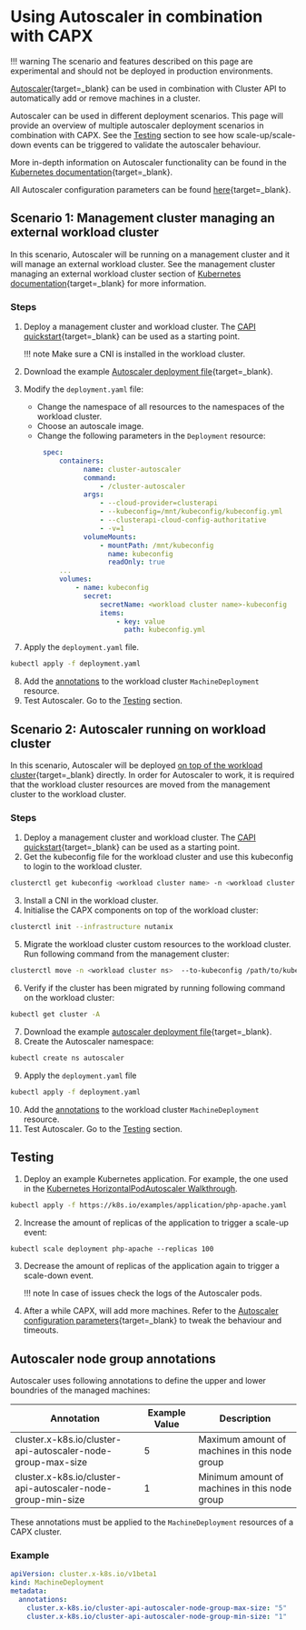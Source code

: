 # Using Autoscaler in combination with CAPX

!!! warning
        The scenario and features described on this page are experimental and should not be deployed in production environments.
        
[Autoscaler](https://github.com/kubernetes/autoscaler/blob/master/cluster-autoscaler/cloudprovider/clusterapi/README.md){target=_blank} can be used in combination with Cluster API to automatically add or remove machines in a cluster. 

Autoscaler can be used in different deployment scenarios. This page will provide an overview of multiple autoscaler deployment scenarios in combination with CAPX.
See the [Testing](#testing) section to see how scale-up/scale-down events can be triggered to validate the autoscaler behaviour.

More in-depth information on Autoscaler functionality can be found in the [Kubernetes documentation](https://github.com/kubernetes/autoscaler/blob/master/cluster-autoscaler/cloudprovider/clusterapi/README.md){target=_blank}.

All Autoscaler configuration parameters can be found [here](https://github.com/kubernetes/autoscaler/blob/master/cluster-autoscaler/FAQ.md#what-are-the-parameters-to-ca){target=_blank}.

## Scenario 1: Management cluster managing an external workload cluster
In this scenario, Autoscaler will be running on a management cluster and it will manage an external workload cluster. See the management cluster managing an external workload cluster section of [Kubernetes documentation](https://github.com/kubernetes/autoscaler/blob/master/cluster-autoscaler/cloudprovider/clusterapi/README.md#autoscaler-running-in-management-cluster-using-service-account-credentials-with-separate-workload-cluster){target=_blank} for more information.

### Steps
1. Deploy a management cluster and workload cluster. The [CAPI quickstart](https://cluster-api.sigs.k8s.io/user/quick-start.html){target=_blank} can be used as a starting point.

    !!! note
            Make sure a CNI is installed in the workload cluster.

4. Download the example [Autoscaler deployment file](https://github.com/kubernetes/autoscaler/blob/master/cluster-autoscaler/cloudprovider/clusterapi/examples/deployment.yaml){target=_blank}.
5. Modify the `deployment.yaml` file:
    - Change the namespace of all resources to the namespaces of the workload cluster.
    - Choose an autoscale image.
    - Change the following parameters in the `Deployment` resource:
```YAML
        spec:
            containers:
                  name: cluster-autoscaler
                  command:
                      - /cluster-autoscaler
                  args:
                      - --cloud-provider=clusterapi
                      - --kubeconfig=/mnt/kubeconfig/kubeconfig.yml
                      - --clusterapi-cloud-config-authoritative
                      - -v=1
                  volumeMounts:
                      - mountPath: /mnt/kubeconfig
                        name: kubeconfig
                        readOnly: true
            ...
            volumes:
                - name: kubeconfig
                  secret:
                      secretName: <workload cluster name>-kubeconfig
                      items:
                          - key: value
                            path: kubeconfig.yml
```
7. Apply the `deployment.yaml` file.
```bash
kubectl apply -f deployment.yaml
```
8. Add the [annotations](#autoscaler-node-group-annotations) to the workload cluster `MachineDeployment` resource.
9. Test Autoscaler. Go to the [Testing](#testing) section.

## Scenario 2: Autoscaler running on workload cluster
In this scenario, Autoscaler will be deployed [on top of the workload cluster](https://github.com/kubernetes/autoscaler/blob/master/cluster-autoscaler/cloudprovider/clusterapi/README.md#autoscaler-running-in-a-joined-cluster-using-service-account-credentials){target=_blank} directly. In order for Autoscaler to work, it is required that the workload cluster resources are moved from the management cluster to the workload cluster.

### Steps
1. Deploy a management cluster and workload cluster. The [CAPI quickstart](https://cluster-api.sigs.k8s.io/user/quick-start.html){target=_blank} can be used as a starting point.
2. Get the kubeconfig file for the workload cluster and use this kubeconfig to login to the workload cluster. 
```bash
clusterctl get kubeconfig <workload cluster name> -n <workload cluster namespace > /path/to/kubeconfig
```
3. Install a CNI in the workload cluster.
4. Initialise the CAPX components on top of the workload cluster:
```bash
clusterctl init --infrastructure nutanix
```
5. Migrate the workload cluster custom resources to the workload cluster. Run following command from the management cluster:
```bash
clusterctl move -n <workload cluster ns>  --to-kubeconfig /path/to/kubeconfig
```
6. Verify if the cluster has been migrated by running following command on the workload cluster:
```bash
kubectl get cluster -A 
```
7. Download the example [autoscaler deployment file](https://github.com/kubernetes/autoscaler/blob/master/cluster-autoscaler/cloudprovider/clusterapi/examples/deployment.yaml){target=_blank}.
8. Create the Autoscaler namespace:
```bash
kubectl create ns autoscaler
```
9. Apply the `deployment.yaml` file
```bash
kubectl apply -f deployment.yaml
```
10. Add the [annotations](#autoscaler-node-group-annotations) to the workload cluster `MachineDeployment` resource.
11. Test Autoscaler. Go to the [Testing](#testing) section.

## Testing

1. Deploy an example Kubernetes application. For example, the one used in the [Kubernetes HorizontalPodAutoscaler Walkthrough](https://kubernetes.io/docs/tasks/run-application/horizontal-pod-autoscale-walkthrough/).
```bash
kubectl apply -f https://k8s.io/examples/application/php-apache.yaml 
```
2. Increase the amount of replicas of the application to trigger a scale-up event:
```
kubectl scale deployment php-apache --replicas 100
```
3. Decrease the amount of replicas of the application again to trigger a scale-down event.

    !!! note
        In case of issues check the logs of the Autoscaler pods.

4. After a while CAPX, will add more machines. Refer to the [Autoscaler configuration parameters](https://github.com/kubernetes/autoscaler/blob/master/cluster-autoscaler/FAQ.md#what-are-the-parameters-to-ca){target=_blank} to tweak the behaviour and timeouts.

## Autoscaler node group annotations
Autoscaler uses following annotations to define the upper and lower boundries of the managed machines:

|Annotation                                                 |Example Value|Description                                  |
|-----------------------------------------------------------|-------------|---------------------------------------------|
|cluster.x-k8s.io/cluster-api-autoscaler-node-group-max-size|5            |Maximum amount of machines in this node group|
|cluster.x-k8s.io/cluster-api-autoscaler-node-group-min-size|1            |Minimum amount of machines in this node group|

These annotations must be applied to the `MachineDeployment` resources of a CAPX cluster. 

### Example
```YAML
apiVersion: cluster.x-k8s.io/v1beta1
kind: MachineDeployment
metadata:
  annotations:
    cluster.x-k8s.io/cluster-api-autoscaler-node-group-max-size: "5"
    cluster.x-k8s.io/cluster-api-autoscaler-node-group-min-size: "1"
```